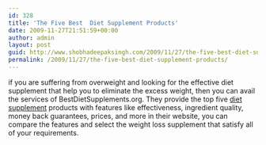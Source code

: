 ```yaml
---
id: 328
title: 'The Five Best  Diet Supplement Products'
date: 2009-11-27T21:51:59+00:00
author: admin
layout: post
guid: http://www.shobhadeepaksingh.com/2009/11/27/the-five-best-diet-supplement-products/
permalink: /2009/11/27/the-five-best-diet-supplement-products/
---
```

if you are suffering from overweight and looking for the effective diet supplement that help you to eliminate the excess weight, then you can avail the services of BestDietSupplements.org. They provide the top five [diet supplement](http://www.bestdietsupplements.org/) products with features like effectiveness, ingredient quality, money back guarantees, prices, and more in their website, you can compare the features and select the weight loss supplement that satisfy all of your requirements.
